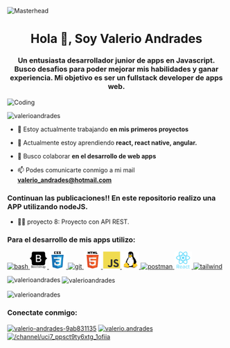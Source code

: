 ![Masterhead](https://magnetoitsolutions.com/wp-content/uploads/2020/03/Laravel-Banner.jpg)
<h1 align="center">Hola 👋, Soy Valerio Andrades</h1>
<h3 align="center">Un entusiasta desarrollador junior de apps en Javascript. Busco desafios para poder mejorar mis habilidades y ganar experiencia. Mi objetivo es ser un fullstack developer de apps web.</h3>

<img align="center" alt="Coding" width="400" src="https://i.pinimg.com/originals/41/7e/be/417ebee986aec41629278b1e04cfbfe9.gif">

<p align="left"> <img src="https://komarev.com/ghpvc/?username=valerioandrades&label=Profile%20views&color=0e75b6&style=flat" alt="valerioandrades" /> </p>

- 🔭 Estoy actualmente trabajando **en mis primeros proyectos**

- 🌱 Actualmente estoy aprendiendo **react, react native, angular.**

- 👯 Busco colaborar **en el desarrollo de web apps**

- 📫 Podes comunicarte conmigo a mi mail **valerio_andrades@hotmail.com**

### Continuan las publicaciones!! En este repositorio realizo una APP utilizando nodeJS.

- 👨‍💻 proyecto 8: Proyecto con API REST.



<h3 align="left">Para el desarrollo de mis apps utilizo:</h3>
<p align="left"> <a href="https://www.gnu.org/software/bash/" target="_blank" rel="noreferrer"> <img src="https://www.vectorlogo.zone/logos/gnu_bash/gnu_bash-icon.svg" alt="bash" width="40" height="40"/> </a> <a href="https://getbootstrap.com" target="_blank" rel="noreferrer"> <img src="https://raw.githubusercontent.com/devicons/devicon/master/icons/bootstrap/bootstrap-plain-wordmark.svg" alt="bootstrap" width="40" height="40"/> </a> <a href="https://www.w3schools.com/css/" target="_blank" rel="noreferrer"> <img src="https://raw.githubusercontent.com/devicons/devicon/master/icons/css3/css3-original-wordmark.svg" alt="css3" width="40" height="40"/> </a> <a href="https://git-scm.com/" target="_blank" rel="noreferrer"> <img src="https://www.vectorlogo.zone/logos/git-scm/git-scm-icon.svg" alt="git" width="40" height="40"/> </a> <a href="https://www.w3.org/html/" target="_blank" rel="noreferrer"> <img src="https://raw.githubusercontent.com/devicons/devicon/master/icons/html5/html5-original-wordmark.svg" alt="html5" width="40" height="40"/> </a> <a href="https://developer.mozilla.org/en-US/docs/Web/JavaScript" target="_blank" rel="noreferrer"> <img src="https://raw.githubusercontent.com/devicons/devicon/master/icons/javascript/javascript-original.svg" alt="javascript" width="40" height="40"/> </a> <a href="https://www.linux.org/" target="_blank" rel="noreferrer"> <img src="https://raw.githubusercontent.com/devicons/devicon/master/icons/linux/linux-original.svg" alt="linux" width="40" height="40"/> </a> <a href="https://postman.com" target="_blank" rel="noreferrer"> <img src="https://www.vectorlogo.zone/logos/getpostman/getpostman-icon.svg" alt="postman" width="40" height="40"/> </a> <a href="https://reactjs.org/" target="_blank" rel="noreferrer"> <img src="https://raw.githubusercontent.com/devicons/devicon/master/icons/react/react-original-wordmark.svg" alt="react" width="40" height="40"/> </a> <a href="https://tailwindcss.com/" target="_blank" rel="noreferrer"> <img src="https://www.vectorlogo.zone/logos/tailwindcss/tailwindcss-icon.svg" alt="tailwind" width="40" height="40"/> </a> </p>




<p><img align="left" src="https://github-readme-stats.vercel.app/api/top-langs?username=valerioandrades&show_icons=true&locale=en&layout=compact" alt="valerioandrades" /></p>

<p>&nbsp;<img align="center" src="https://github-readme-stats.vercel.app/api?username=valerioandrades&show_icons=true&locale=en" alt="valerioandrades" /></p>

<p><img align="center" src="https://github-readme-streak-stats.herokuapp.com/?user=valerioandrades&" alt="valerioandrades" /></p>




<h3 align="left">Conectate conmigo:</h3>
<p align="left">
<a href="https://linkedin.com/in/valerio-andrades-9ab831135" target="blank"><img align="center" src="https://raw.githubusercontent.com/rahuldkjain/github-profile-readme-generator/master/src/images/icons/Social/linked-in-alt.svg" alt="valerio-andrades-9ab831135" height="30" width="40" /></a>
<a href="https://instagram.com/valerio.andrades" target="blank"><img align="center" src="https://raw.githubusercontent.com/rahuldkjain/github-profile-readme-generator/master/src/images/icons/Social/instagram.svg" alt="valerio.andrades" height="30" width="40" /></a>
<a href="https://www.youtube.com/c//channel/uci7_ppsct9ty6xtg_1ofiia" target="blank"><img align="center" src="https://raw.githubusercontent.com/rahuldkjain/github-profile-readme-generator/master/src/images/icons/Social/youtube.svg" alt="/channel/uci7_ppsct9ty6xtg_1ofiia" height="30" width="40" /></a>
</p>
